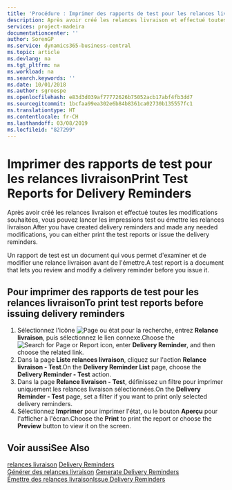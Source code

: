 ```yaml
---
title: 'Procédure : Imprimer des rapports de test pour les relances livraison'
description: Après avoir créé les relances livraison et effectué toutes les modifications souhaitées, vous pouvez lancer les impressions test ou émettre les relances livraison.
services: project-madeira
documentationcenter: ''
author: SorenGP
ms.service: dynamics365-business-central
ms.topic: article
ms.devlang: na
ms.tgt_pltfrm: na
ms.workload: na
ms.search.keywords: ''
ms.date: 10/01/2018
ms.author: sgroespe
ms.openlocfilehash: e83d3d039af77772626b75052acb17abf4fb3dd7
ms.sourcegitcommit: 1bcfaa99ea302e6b84b8361ca02730b135557fc1
ms.translationtype: HT
ms.contentlocale: fr-CH
ms.lasthandoff: 03/08/2019
ms.locfileid: "827299"
---
```

# <a name="print-test-reports-for-delivery-reminders"></a><span data-ttu-id="6f931-103">Imprimer des rapports de test pour les relances livraison</span><span class="sxs-lookup"><span data-stu-id="6f931-103">Print Test Reports for Delivery Reminders</span></span>
<span data-ttu-id="6f931-104">Après avoir créé les relances livraison et effectué toutes les modifications souhaitées, vous pouvez lancer les impressions test ou émettre les relances livraison.</span><span class="sxs-lookup"><span data-stu-id="6f931-104">After you have created delivery reminders and made any needed modifications, you can either print the test reports or issue the delivery reminders.</span></span>  

<span data-ttu-id="6f931-105">Un rapport de test est un document qui vous permet d'examiner et de modifier une relance livraison avant de l'émettre.</span><span class="sxs-lookup"><span data-stu-id="6f931-105">A test report is a document that lets you review and modify a delivery reminder before you issue it.</span></span>  

## <a name="to-print-test-reports-before-issuing-delivery-reminders"></a><span data-ttu-id="6f931-106">Pour imprimer des rapports de test pour les relances livraison</span><span class="sxs-lookup"><span data-stu-id="6f931-106">To print test reports before issuing delivery reminders</span></span>  

1.  <span data-ttu-id="6f931-107">Sélectionnez l'icône ![Page ou état pour la recherche](../../media/ui-search/search_small.png "Page ou état pour la recherche"), entrez **Relance livraison**, puis sélectionnez le lien connexe.</span><span class="sxs-lookup"><span data-stu-id="6f931-107">Choose the ![Search for Page or Report](../../media/ui-search/search_small.png "Search for Page or Report icon") icon, enter **Delivery Reminder**, and then choose the related link.</span></span>  
2.  <span data-ttu-id="6f931-108">Dans la page **Liste relances livraison**, cliquez sur l'action **Relance livraison - Test**.</span><span class="sxs-lookup"><span data-stu-id="6f931-108">On the **Delivery Reminder List** page, choose the **Delivery Reminder - Test** action.</span></span>  
3.  <span data-ttu-id="6f931-109">Dans la page **Relance livraison - Test**, définissez un filtre pour imprimer uniquement les relances livraison sélectionnées.</span><span class="sxs-lookup"><span data-stu-id="6f931-109">On the **Delivery Reminder - Test** page, set a filter if you want to print only selected delivery reminders.</span></span>  
4.  <span data-ttu-id="6f931-110">Sélectionnez **Imprimer** pour imprimer l'état, ou le bouton **Aperçu** pour l'afficher à l'écran.</span><span class="sxs-lookup"><span data-stu-id="6f931-110">Choose the **Print** to print the report or choose the **Preview** button to view it on the screen.</span></span>  

## <a name="see-also"></a><span data-ttu-id="6f931-111">Voir aussi</span><span class="sxs-lookup"><span data-stu-id="6f931-111">See Also</span></span>  
 <span data-ttu-id="6f931-112">[relances livraison](delivery-reminders.md) </span><span class="sxs-lookup"><span data-stu-id="6f931-112">[Delivery Reminders](delivery-reminders.md) </span></span>  
 <span data-ttu-id="6f931-113">[Générer des relances livraison](how-to-generate-delivery-reminders.md) </span><span class="sxs-lookup"><span data-stu-id="6f931-113">[Generate Delivery Reminders](how-to-generate-delivery-reminders.md) </span></span>  
 [<span data-ttu-id="6f931-114">Émettre des relances livraison</span><span class="sxs-lookup"><span data-stu-id="6f931-114">Issue Delivery Reminders</span></span>](how-to-issue-delivery-reminders.md)
